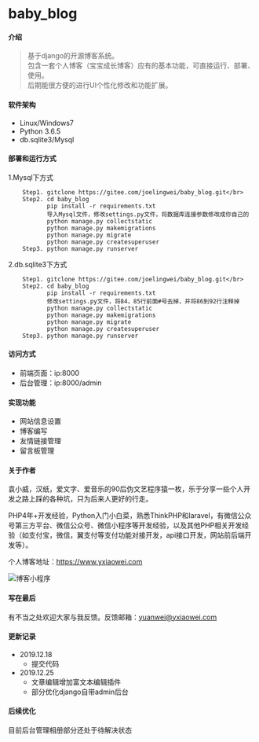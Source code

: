 # baby_blog

#### 介绍
>基于django的开源博客系统。</br>
>包含一套个人博客（宝宝成长博客）应有的基本功能，可直接运行、部署、使用。</br>
>后期能很方便的进行UI个性化修改和功能扩展。

#### 软件架构
* Linux/Windows7
* Python 3.6.5
* db.sqlite3/Mysql

#### 部署和运行方式
1.Mysql下方式

```
	Step1. gitclone https://gitee.com/joelingwei/baby_blog.git</br>
	Step2. cd baby_blog
           pip install -r requirements.txt
           导入Mysql文件，修改settings.py文件，将数据库连接参数修改成你自己的
           python manage.py collectstatic
           python manage.py makemigrations
           python manage.py migrate
           python manage.py createsuperuser
	Step3. python manage.py runserver
```
2.db.sqlite3下方式

```
	Step1. gitclone https://gitee.com/joelingwei/baby_blog.git</br>
	Step2. cd baby_blog
           pip install -r requirements.txt
           修改settings.py文件，将84，85行前面#号去掉，并将86到92行注释掉
           python manage.py collectstatic
           python manage.py makemigrations
           python manage.py migrate
           python manage.py createsuperuser
	Step3. python manage.py runserver
```

#### 访问方式

* 前端页面：ip:8000
* 后台管理：ip:8000/admin

#### 实现功能
* 网站信息设置
* 博客编写
* 友情链接管理
* 留言板管理

#### 关于作者
袁小威，汉纸，爱文字、爱音乐的90后伪文艺程序猿一枚，乐于分享一些个人开发之路上踩的各种坑，只为后来人更好的行走。

PHP4年+开发经验，Python入门小白菜，熟悉ThinkPHP和laravel，有微信公众号第三方平台、微信公众号、微信小程序等开发经验，以及其他PHP相关开发经验（如支付宝，微信，翼支付等支付功能对接开发，api接口开发，网站前后端开发等）。

个人博客地址：https://www.yxiaowei.com

![博客小程序](https://raw.githubusercontent.com/joelingwei/rubbish/master/images/wx_rotine.jpg)

#### 写在最后
有不当之处欢迎大家与我反馈。反馈邮箱：yuanwei@yxiaowei.com

#### 更新记录

* 2019.12.18
  * 提交代码
* 2019.12.25
  * 文章编辑增加富文本编辑插件
  * 部分优化django自带admin后台

#### 后续优化
目前后台管理相册部分还处于待解决状态